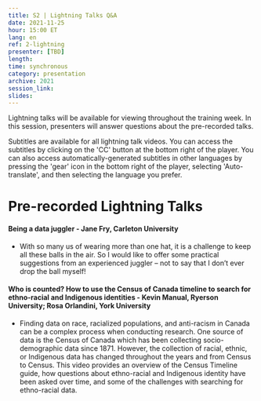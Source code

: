 ```yaml
---
title: S2 | Lightning Talks Q&A
date: 2021-11-25
hour: 15:00 ET
lang: en
ref: 2-lightning
presenter: [TBD]
length:
time: synchronous
category: presentation
archive: 2021
session_link:
slides:
---
```

Lightning talks will be available for viewing throughout the training week. In this session, presenters will answer questions about the pre-recorded talks.<!--more-->

Subtitles are available for all lightning talk videos. You can access the subtitles by clicking on the 'CC' button at the bottom right of the player. You can also access automatically-generated subtitles in other languages by pressing the 'gear' icon in the bottom right of the player, selecting 'Auto-translate', and then selecting the language you prefer.

<!--[Please view the videos in advance of the session](http://).-->

# Pre-recorded Lightning Talks

#### Being a data juggler - Jane Fry, Carleton University  
- With so many us of wearing more than one hat, it is a challenge to keep all these balls in the air. So I would like to offer some practical suggestions from an experienced juggler – not to say that I don’t ever drop the ball myself!

#### Who is counted? How to use the Census of Canada timeline to search for ethno-racial and Indigenous identities - Kevin Manual, Ryerson University; Rosa Orlandini, York University  
- Finding data on race, racialized populations, and anti-racism in Canada can be a complex process when conducting research. One source of data is the Census of Canada which has been collecting socio-demographic data since 1871. However, the collection of racial, ethnic, or Indigenous data has changed throughout the years and from Census to Census. This video provides an overview of the Census Timeline guide, how questions about ethno-racial and Indigenous identity have been asked over time, and some of the challenges with searching for ethno-racial data.
